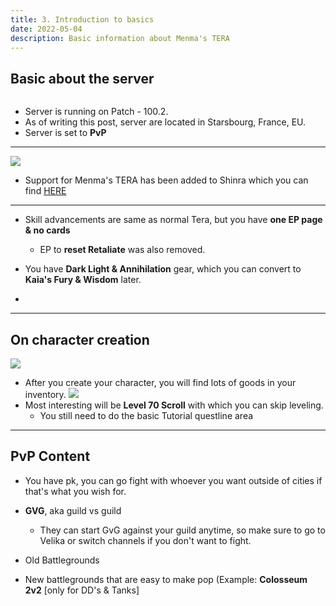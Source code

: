 ```yaml
---
title: 3. Introduction to basics
date: 2022-05-04
description: Basic information about Menma's TERA
---
```

## Basic about the server

![]()
* Server is running on Patch - 100.2.
* As of writing this post, server are located in Starsbourg, France, EU. 
* Server is set to **PvP**
<hr/>

![](https://i.imgur.com/gCGwqNw.png) 
* Support for Menma's TERA has been added to Shinra which you can find [HERE](https://kabedon.moongourd.com/)
<hr/>

* Skill advancements are same as normal Tera, but you have **one EP page & no cards**
  * EP to **reset Retaliate** was also removed.

* You have **Dark Light & Annihilation** gear, which you can convert to **Kaia's Fury & Wisdom** later.
*
<hr/>

## On character creation
![](https://i.imgur.com/8duzTYv.png)
* After you create your character, you will find lots of goods in your inventory.
![](https://i.imgur.com/DZXWDzm.png)
* Most interesting will be **Level 70 Scroll** with which you can skip leveling.
  * You still need to do the basic Tutorial questline area

<hr/>

## PvP Content

* You have pk, you can go fight with whoever you want outside of cities if that's what you wish for.
* **GVG**, aka guild vs guild <br>
  * They can start GvG against your guild anytime, so make sure to go to Velika or switch channels if you don't want to fight.

* Old Battlegrounds 
* New battlegrounds that are easy to make pop (Example: **Colosseum 2v2** [only for DD's & Tanks]

